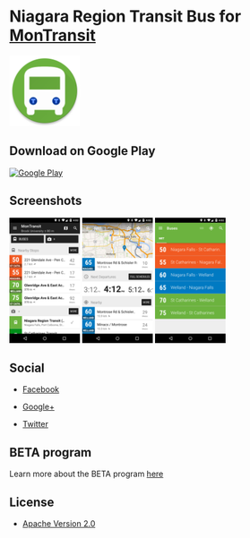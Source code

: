 # Niagara Region Transit Bus for [MonTransit](https://github.com/mtransitapps/mtransit-for-android)

<img width="25%" height="25%" src="https://raw.githubusercontent.com/mtransitapps/ca-niagara-region-transit-bus-android/master/pub/hi-res-app-icon.png"/>

## Download on Google Play

[![Google Play](https://developer.android.com/images/brand/en_app_rgb_wo_60.png)](https://play.google.com/store/apps/details?id=org.mtransit.android.ca_niagara_region_transit_bus)

## Screenshots

<img width="25%" height="25%" src="https://raw.githubusercontent.com/mtransitapps/ca-niagara-region-transit-bus-android/master/pub/screenshot-phone-1.png"/>
<img width="25%" height="25%" src="https://raw.githubusercontent.com/mtransitapps/ca-niagara-region-transit-bus-android/master/pub/screenshot-phone-2.png"/>
<img width="25%" height="25%" src="https://raw.githubusercontent.com/mtransitapps/ca-niagara-region-transit-bus-android/master/pub/screenshot-phone-3.png"/>

## Social

* [Facebook](https://www.facebook.com/MonTransit)

* [Google+](http://gplus.to/MonTransit/)

* [Twitter](https://twitter.com/montransit)

## BETA program

Learn more about the BETA program [here](https://github.com/mtransitapps/mtransit-for-android/wiki/BETA)

## License

* [Apache Version 2.0](http://www.apache.org/licenses/LICENSE-2.0.html)
